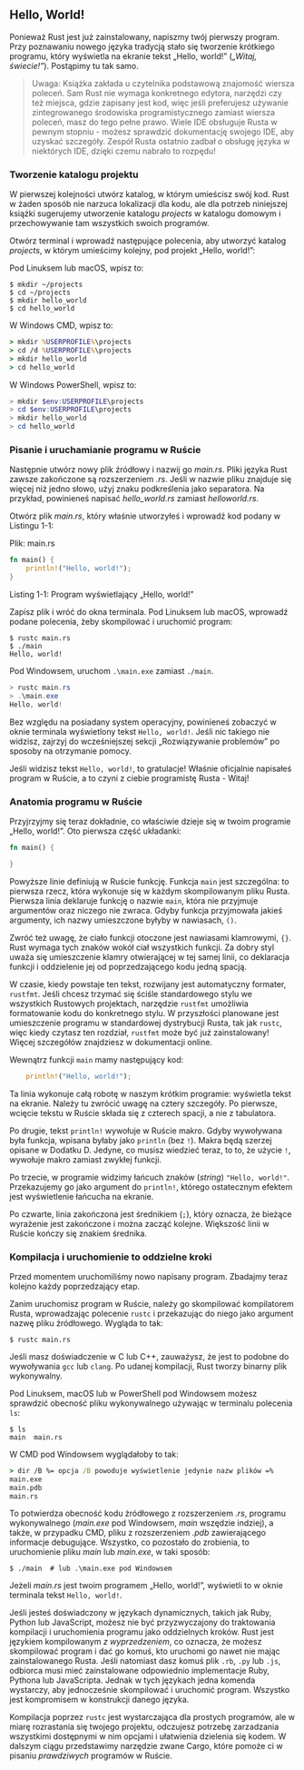 ## Hello, World!

Ponieważ Rust jest już zainstalowany, napiszmy twój pierwszy program. Przy
poznawaniu nowego języka tradycją stało się tworzenie krótkiego programu, który
wyświetla na ekranie tekst „Hello, world!” (*„Witaj, świecie!”*). Postąpimy tu
tak samo.

> Uwaga: Książka zakłada u czytelnika podstawową znajomość wiersza poleceń. Sam
> Rust nie wymaga konkretnego edytora, narzędzi czy też miejsca, gdzie zapisany
> jest kod, więc jeśli preferujesz używanie zintegrowanego
> środowiska programistycznego zamiast wiersza poleceń, masz do tego pełne
> prawo. Wiele IDE obsługuje Rusta w pewnym stopniu - możesz sprawdzić
> dokumentację swojego IDE, aby uzyskać szczegóły. Zespół Rusta ostatnio zadbał
> o obsługę języka w niektórych IDE, dzięki czemu nabrało to rozpędu!

### Tworzenie katalogu projektu

W pierwszej kolejności utwórz katalog, w którym umieścisz swój kod. Rust
w żaden sposób nie narzuca lokalizacji dla kodu, ale dla potrzeb niniejszej
książki sugerujemy utworzenie katalogu *projects* w katalogu domowym i
przechowywanie tam wszystkich swoich programów.

Otwórz terminal i wprowadź następujące polecenia, aby utworzyć katalog
*projects*, w którym umieścimy kolejny, pod projekt „Hello, world!”:

Pod Linuksem lub macOS, wpisz to:

```text
$ mkdir ~/projects
$ cd ~/projects
$ mkdir hello_world
$ cd hello_world
```

W Windows CMD, wpisz to:

```cmd
> mkdir %USERPROFILE%\projects
> cd /d %USERPROFILE%\projects
> mkdir hello_world
> cd hello_world
```

W Windows PowerShell, wpisz to:

```powershell
> mkdir $env:USERPROFILE\projects
> cd $env:USERPROFILE\projects
> mkdir hello_world
> cd hello_world
```

### Pisanie i uruchamianie programu w Ruście

Następnie utwórz nowy plik źródłowy i nazwij go *main.rs*. Pliki języka Rust
zawsze zakończone są rozszerzeniem *.rs*. Jeśli w nazwie pliku znajduje się
więcej niż jedno słowo, użyj znaku podkreślenia jako separatora. Na przykład,
powinieneś napisać *hello_world.rs* zamiast *helloworld.rs*.

Otwórz plik *main.rs*, który właśnie utworzyłeś i wprowadź kod podany w
Listingu 1-1:

<span class="filename">Plik: main.rs</span>

```rust
fn main() {
    println!("Hello, world!");
}
```

<span class="caption">Listing 1-1: Program wyświetlający „Hello, world!”</span>

Zapisz plik i wróć do okna terminala. Pod Linuksem lub macOS, wprowadź podane
polecenia, żeby skompilować i uruchomić program:

```text
$ rustc main.rs
$ ./main
Hello, world!
```

Pod Windowsem, uruchom `.\main.exe` zamiast `./main`. 

```powershell
> rustc main.rs
> .\main.exe
Hello, world!
```

Bez względu na posiadany system operacyjny, powinieneś zobaczyć w oknie
terminala wyświetlony tekst `Hello, world!`. Jeśli nic takiego nie widzisz,
zajrzyj do wcześniejszej sekcji „Rozwiązywanie problemów” po sposoby na
otrzymanie pomocy.

Jeśli widzisz tekst `Hello, world!`, to gratulacje! Właśnie oficjalnie napisałeś
program w Ruście, a to czyni z ciebie programistę Rusta - Witaj!

### Anatomia programu w Ruście

Przyjrzyjmy się teraz dokładnie, co właściwie dzieje się w twoim programie
„Hello, world!”. Oto pierwsza część układanki:

```rust
fn main() {

}
```

Powyższe linie definiują w Ruście funkcję. Funkcja `main` jest szczególna: to
pierwsza rzecz, która wykonuje się w każdym skompilowanym pliku Rusta. Pierwsza
linia deklaruje funkcję o nazwie `main`, która nie przyjmuje argumentów oraz
niczego nie zwraca. Gdyby funkcja przyjmowała jakieś argumenty, ich nazwy
umieszczone byłyby w nawiasach, `()`.

Zwróć też uwagę, że ciało funkcji otoczone jest nawiasami klamrowymi, `{}`.
Rust wymaga tych znaków wokół ciał wszystkich funkcji. Za dobry styl uważa się
umieszczenie klamry otwierającej w tej samej linii, co deklaracja funkcji i
oddzielenie jej od poprzedzającego kodu jedną spacją.

W czasie, kiedy powstaje ten tekst, rozwijany jest automatyczny formater,
`rustfmt`. Jeśli chcesz trzymać się ściśle standardowego stylu we wszystkich
Rustowych projektach, narzędzie `rustfmt` umożliwia formatowanie kodu do
konkretnego stylu. W przyszłości planowane jest umieszczenie programu w
standardowej dystrybucji Rusta, tak jak `rustc`, więc kiedy czytasz ten
rozdział, `rustfmt` może być już zainstalowany! Więcej szczegółów znajdziesz
w dokumentacji online.

Wewnątrz funkcji `main` mamy następujący kod:

```rust
    println!("Hello, world!");
```

Ta linia wykonuje całą robotę w naszym krótkim programie: wyświetla tekst na
ekranie. Należy tu zwrócić uwagę na cztery szczegóły. Po pierwsze, wcięcie
tekstu w Ruście składa się z czterech spacji, a nie z tabulatora.

Po drugie, tekst `println!` wywołuje w Ruście makro. Gdyby wywoływana była
funkcja, wpisana byłaby jako `println` (bez `!`). Makra będą szerzej opisane w
Dodatku D. Jedyne, co musisz wiedzieć teraz, to to, że użycie `!`, wywołuje
makro zamiast zwykłej funkcji.

Po trzecie, w programie widzimy łańcuch znaków (*string*) `"Hello, world!"`.
Przekazujemy go jako argument do `println!`, którego ostatecznym efektem jest
wyświetlenie łańcucha na ekranie.

Po czwarte, linia zakończona jest średnikiem (`;`), który oznacza, że bieżące
wyrażenie jest zakończone i można zacząć kolejne. Większość linii w Ruście
kończy się znakiem średnika.

### Kompilacja i uruchomienie to oddzielne kroki

Przed momentem uruchomiliśmy nowo napisany program. Zbadajmy teraz kolejno każdy
poprzedzający etap.

Zanim uruchomisz program w Ruście, należy go skompilować kompilatorem Rusta,
wprowadzając polecenie `rustc` i przekazując do niego jako argument nazwę pliku
źródłowego. Wygląda to tak:

```text
$ rustc main.rs
```

Jeśli masz doświadczenie w C lub C++, zauważysz, że jest to podobne do
wywoływania `gcc` lub `clang`. Po udanej kompilacji, Rust tworzy binarny plik
wykonywalny.

Pod Linuksem, macOS lub w PowerShell pod Windowsem możesz sprawdzić obecność
pliku wykonywalnego używając w terminalu polecenia `ls`:

```text
$ ls
main  main.rs
```

W CMD pod Windowsem wyglądałoby to tak:

```cmd
> dir /B %= opcja /B powoduje wyświetlenie jedynie nazw plików =%
main.exe
main.pdb
main.rs
```

To potwierdza obecność kodu źródłowego z rozszerzeniem *.rs*, programu
wykonywalnego (*main.exe* pod Windowsem, *main* wszędzie indziej), a także, w
przypadku CMD, pliku z rozszerzeniem *.pdb* zawierającego informacje debugujące.
Wszystko, co pozostało do zrobienia, to uruchomienie pliku *main* lub
*main.exe*, w taki sposób:

```text
$ ./main  # lub .\main.exe pod Windowsem
```

Jeżeli *main.rs* jest twoim programem „Hello, world!”, wyświetli to w oknie
terminala tekst `Hello, world!`.

Jeśli jesteś doświadczony w językach dynamicznych, takich jak Ruby, Python lub
JavaScript, możesz nie być przyzwyczajony do traktowania kompilacji i
uruchomienia programu jako oddzielnych kroków. Rust jest językiem kompilowanym
*z wyprzedzeniem*, co oznacza, że możesz skompilować program i dać go komuś,
kto uruchomi go nawet nie mając zainstalowanego Rusta. Jeśli natomiast dasz
komuś plik `.rb`, `.py` lub `.js`, odbiorca musi mieć zainstalowane
odpowiednio implementacje Ruby, Pythona lub JavaScripta. Jednak w tych językach
jedna komenda wystarczy, aby jednocześnie skompilować i uruchomić program.
Wszystko jest kompromisem w konstrukcji danego języka.

Kompilacja poprzez `rustc` jest wystarczająca dla prostych programów, ale w
miarę rozrastania się twojego projektu, odczujesz potrzebę zarzadzania
wszystkimi dostępnymi w nim opcjami i ułatwienia dzielenia się kodem.
W dalszym ciągu przedstawimy narzędzie zwane Cargo, które pomoże ci w pisaniu
*prawdziwych* programów w Ruście.
